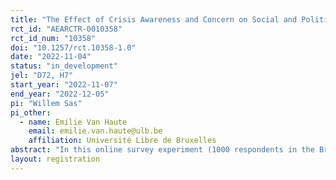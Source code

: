 ```yaml
---
title: "The Effect of Crisis Awareness and Concern on Social and Political Trust"
rct_id: "AEARCTR-0010358"
rct_id_num: "10358"
doi: "10.1257/rct.10358-1.0"
date: "2022-11-04"
status: "in_development"
jel: "D72, H7"
start_year: "2022-11-07"
end_year: "2022-12-05"
pi: "Willem Sas"
pi_other:
  - name: Emilie Van Haute
    email: emilie.van.haute@ulb.be
    affiliation: Université Libre de Bruxelles
abstract: "In this online survey experiment (1000 respondents in the Brussels Region, from 7/11/2022-5/12/2022) we test the prediction that crisis awareness and concern has an effect on institutional and social trust. We proxy crisis awareness and concern using priming treatment questions related to the ongoing energy crisis. We expect crisis awareness to reduce trust levels across the board. We furthermore expect respondents that are more concerned about the crisis to report lower levels of social trust than institutional trust, and vice versa. The experiment is preceded by a general survey on institutional reform in Brussel, which operationalises the context we are interested in. We have two outcome questions eliciting social and institutional trust, and one behavioural outcome measuring the willingness to participate in citizen panels discussing reform in Brussels, as a proxy for trust. Whether the latter willingness is eventually translated into actual participation, can also be elicited."
layout: registration
---
```



